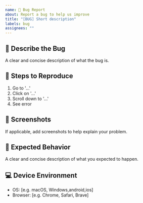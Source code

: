 ```yaml
---
name: 🐛 Bug Report
about: Report a bug to help us improve
title: "[BUG] Short description"
labels: bug
assignees: ""
---
```


## 🐞 Describe the Bug

A clear and concise description of what the bug is.

## 🔄 Steps to Reproduce

1. Go to '...'
2. Click on '...'
3. Scroll down to '...'
4. See error

## 📸 Screenshots

If applicable, add screenshots to help explain your problem.

## 🎯 Expected Behavior

A clear and concise description of what you expected to happen.

## 💻 Device Environment

- OS: [e.g. macOS, Windows,android,ios]
- Browser: [e.g. Chrome, Safari, Brave]
